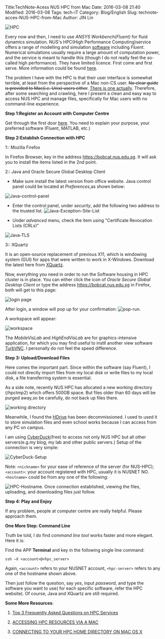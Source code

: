 Title:TechNote-Acess NUS HPC from MacDate: 2016-03-08 21:40Modified: 2016-03-08Tags: tech-iTCategory: Blog/EnglishSlug: technote-acces-NUS-HPC-from-MacAuthor: JIN Lin

![HPC](https://dl.dropboxusercontent.com/u/18094167/BlogImages/hpc1_300.jpg)

Every now and then, I need to use *ANSYS Workbench(Fluent)* for fluid dynamics simulation. NUS's HPC(High Performance Computing)service offers a range of modelling and simulation [software](https://comcen.nus.edu.sg/services/hpc/application-software/) including *Fluent*. Numerical simulations usually require a large amount of computation power, and the service is meant to handle this (though I do not really feel the so-called high performance). They have limited licence. First come and first serve.  More information could be found [here](https://comcen.nus.edu.sg/services/hpc/getting-started/introductory-guide-for-new-hpc-users/).The problem I have with the HPC is that their user interface is somewhat terrible, at least from the perspective of a Mac non-CS user. ~~No clear guide is provided to Mac(i.e. Unix) users either~~. [There is one actually](https://comcen.nus.edu.sg/technus/hpc/accessing-hpc-resources-via-a-mac/). Therefore, after some searching and crawling, here I present a clean and easy way to access NUS HPC and manage files, specifically for Mac users with no command-line experience. **Step 1:Register an Account with Computer Centre**Get through the first door [here](https://comcen.nus.edu.sg/services/hpc/getting-started/register-for-hpc/). You need to explain your purpose, your preferred software (Fluent, MATLAB, etc.) **Step 2:Establish Connection with HPC**1::  Mozilla Firefox In Firefox Browser, key in the address <https://bobcat.nus.edu.sg>. It will ask you to install the items listed in the 2nd point. 2:: Java and Oracle Secure Global Desktop Client- Make sure install the latest version from office website. Java control panel could be located at *Preferences*,as shown below: ![Java-control-panel](https://dl.dropboxusercontent.com/u/18094167/BlogImages/java-preference.png)- Enter the control panel, under *security*, add the following two address to the trusted list.![Java-Exception-Site-List](https://dl.dropboxusercontent.com/u/18094167/BlogImages/java-security.png)- Under *advanced* menu, check the item using "Certificate Revocation Lists (CRLs)"![Java-TLS](https://dl.dropboxusercontent.com/u/18094167/BlogImages/java-TLS.png)3:: XQuartz It is an open-source replacement of previous X11, which is windowing system (GUI) for apps that were written to work in X-Windows. Download the latest here from [XQuartz](http://www.xquartz.org).Now, everything you need in order to run the Software housing in HPC cluster is in place. You can either click the icon of *Oracle Secure Global Desktop Client* or type the address <https://bobcat.nus.edu.sg> in Firefox, both will get to this page: ![login page](https://dl.dropboxusercontent.com/u/18094167/BlogImages/login.png)After login, a window will pop up for your confirmation: ![pop-run](https://dl.dropboxusercontent.com/u/18094167/BlogImages/java-run.png).A workspace will appear: ![workspace](https://dl.dropboxusercontent.com/u/18094167/BlogImages/workspace-hpc.png)The *MobileVisLab* and *HighEndVisLab* are for graphics-intensive application, for which you may find useful to instll another view software [TurbVNC](https://sourceforge.net/projects/turbovnc/files/latest/download). I personally do not feel the speed difference. **Step 3: Upload/Download Files**Here comes the important part. Since within the software (say Fluent), I could not directly import files from my local disk or write files to my local disk, a file transferring system is essential. As a side note, recently NUS HPC has allocated a new working directory (/hpctmp2) which offers 500GB space. But files older than 60 days will be purged away,so be carefully, do not back up files there.![working directory](https://dl.dropboxusercontent.com/u/18094167/BlogImages/HPC-directory.png)Meanwhile, I found the [HDrive](https://comcen.nus.edu.sg/services/online_storage/nus-hdrive-personal-network-drive/) has been decommissioned. I used to used it to store simulation files and even school works because I can access from any PC on campus.I am using [CyberDuck](https://cyberduck.io/?l=en)(free) to access not only NUS HPC but all other servers(e.g.my blog, my lab and other public servers.)  Setup of the connection is very simple:![CyberDuck-Setup](https://dl.dropboxusercontent.com/u/18094167/BlogImages/cyberduck-setup.png)Note: `<nickname>` for your ease of reference of the server (for NUS-HPC); `<account>`: your account registered with HPC, usually it is NUSNET NO. `<hostname>` could be from any one of the following: ![HPC-Hostname](https://dl.dropboxusercontent.com/u/18094167/BlogImages/hpc-hostname.png). Once connection established, viewing the files, uploading, and downloading files just follow.  **Step 4: Play and Enjoy**If any problem, people at computer centre are really helpful. Please approach them. **One More Step: Command Line**Truth be told, I do find *command line tool* works faster and more elegant. Here it is: Find the APP **Terminal** and key in the following single line command: `ssh –X <account>@<hpc_server>`Again, `<account>` refers to your NUSNET account, `<hpc-server>` refers to any one of the hostname shown above. Then just follow the question, say *yes*, input *password*, and type the software you want to use( for each specific software, refer the HPC website). Of course, Java and XQuartz are still required.  **Some More Resources**: 1. [Top 3 Frequently Asked Questions on HPC Services](http://www.nus.edu.sg/comcen/news/HPC/articles/Top3_FAQs_HPC.pdf)2. [ACCESSING HPC RESOURCES VIA A MAC](https://comcen.nus.edu.sg/technus/hpc/accessing-hpc-resources-via-a-mac/)3. [CONNECTING TO YOUR HPC HOME DIRECTORY ON MAC OS X](http://comcen.nus.edu.sg/technus/hpc/connecting-to-your-hpc-home-directory-on-mac-os-x/)





